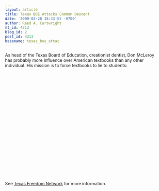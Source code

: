 ```yaml
---
layout: article
title: Texas BOE Attacks Common Descent
date: '2009-03-28 18:33:55 -0700'
author: Reed A. Cartwright
mt_id: 4213
blog_id: 2
post_id: 4213
basename: texas_boe_attac
---
```

As head of the Texas Board of Education, creationist dentist, Don McLeroy has probably more influence over American textbooks than any other individual.  His mission is to force textbooks to lie to students:


<center>
<object width="425" height="344">
<param name="movie" value="http://www.youtube.com/v/7FID0E5T3I8&color1=0xb1b1b1&color2=0xcfcfcf&feature=player_embedded&fs=1"><param name="allowFullScreen" value="true">
<embed src="http://www.youtube.com/v/7FID0E5T3I8&color1=0xb1b1b1&color2=0xcfcfcf&feature=player_embedded&fs=1" type="application/x-shockwave-flash" allowfullscreen="true" width="425" height="344">
</object>
</center>


See [Texas Freedom Network](http://tfnblog.wordpress.com/2009/03/27/tfn-video-don-mcleroys-attack-on-evolution/) for more information.
